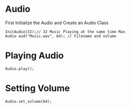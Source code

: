# Audio
First Initialize the Audio and Create an Audio Class
```
InitAudio(32);// 32 Music Playing at the same time Max
Audio aud("Music.wav", 64); // Filename and volume
```
# Playing Audio
```
Audio.play();
```
# Setting Volume
```
Audio.set_volume(64);
```
